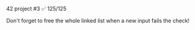 42 project #3
✅ 125/125

Don't forget to free the whole linked list when a new input fails the check!
